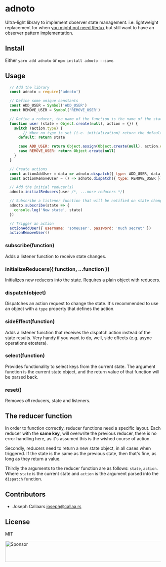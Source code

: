 # adnoto
Ultra-light library to implement observer state management. i.e. lightweight replacement for when [you might not need Redux](https://medium.com/@dan_abramov/you-might-not-need-redux-be46360cf367) but still want to have an observer pattern implementation.


## Install

Either `yarn add adnoto` or `npm install adnoto --save`.

## Usage

```javascript
  // Add the library
  const adnoto = require('adnoto')

  // Define some unique constants
  const ADD_USER = Symbol('ADD_USER')
  const REMOVE_USER = Symbol('REMOVE_USER')

  // Define a reducer, the name of the function is the name of the state
  function user (state = Object.create(null), action = {}) {
    switch (action.type) {
        // When no type is set (i.e. initialization) return the default state
      default: return state

      case ADD_USER: return Object.assign(Object.create(null), action.data)
      case REMOVE_USER: return Object.create(null)
    }
  }

  // Create actions
  const actionAddUser = data => adnoto.dispatch({ type: ADD_USER, data })
  const actionRemoveUser = () => adnoto.dispatch({ type: REMOVE_USER })

  // Add the initial reducer(s)
  adnoto.initialReducers(user /*, ...more reducers */)

  // Subscribe a listener function that will be notified on state change
  adnoto.subscribe(state => {
    console.log('New state', state)
  })

  // Trigger an action
  actionAddUser({ username: 'someuser', password: 'much secret' })
  actionRemoveUser()
```

### subscribe(function)

Adds a listener function to receive state changes.

### initializeReducers({ function, ...function })

Initializes new reducers into the state. Requires a plain object with reducers.

### dispatch(object)

Dispatches an action request to change the state. It's recommended to use an object with a `type` property that defines the action. 

### sideEffect(function)

Adds a listener function that receives the dispatch action instead of the state results. Very handy if you want to do, well, side effects (e.g. async operations etcetera).

### select(function)

Provides functionality to select keys from the current state. The argument function is the current state object, and the return value of that function will be parsed back. 

### reset()

Removes _all_ reducers, state and listeners.

## The reducer function

In order to function correctly, reducer functions need a specific layout. Each reducer with the **same key**, will overwrite the previous reducer, there is no error handling here, as it's assumed this is the wished course of action.

Secondly, reducers need to return a new state object, in all cases when triggered. If the state is the same as the previous state, then that's fine, as long as they return a value.

Thirdly the arguments to the reducer function are as follows: `state`, `action`. Where `state` is the current state and `action` is the argument parsed into the `dispatch` function.

## Contributors 

- Joseph Callaars <joseph@callaa.rs>


## License

MIT


<a target='_blank' rel='nofollow' href='https://app.codesponsor.io/link/AEMubo6XgXjBRq7V3urxNFC3/bcallaars/adnoto'>  <img alt='Sponsor' width='888' height='68' src='https://app.codesponsor.io/embed/AEMubo6XgXjBRq7V3urxNFC3/bcallaars/adnoto.svg' /></a>
